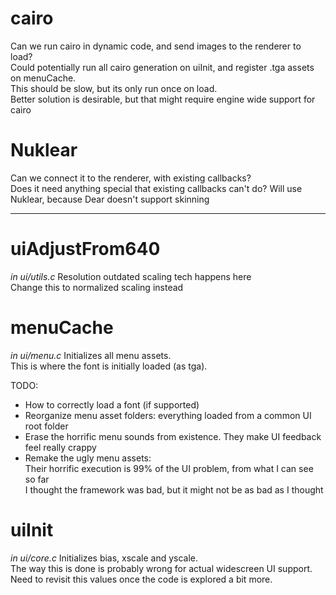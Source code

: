 # cairo
Can we run cairo in dynamic code, and send images to the renderer to load?  
Could potentially run all cairo generation on uiInit, and register .tga assets on menuCache.  
This should be slow, but its only run once on load.  
Better solution is desirable, but that might require engine wide support for cairo

# Nuklear
Can we connect it to the renderer, with existing callbacks?  
Does it need anything special that existing callbacks can't do?
Will use Nuklear, because Dear doesn't support skinning

---

# uiAdjustFrom640
_in ui/utils.c_
Resolution outdated scaling tech happens here  
Change this to normalized scaling instead  

# menuCache
_in ui/menu.c_
Initializes all menu assets.  
This is where the font is initially loaded (as tga).  

TODO:
- How to correctly load a font (if supported)  
- Reorganize menu asset folders: everything loaded from a common UI root folder  
- Erase the horrific menu sounds from existence. They make UI feedback feel really crappy
- Remake the ugly menu assets:  
  Their horrific execution is 99% of the UI problem, from what I can see so far  
  I thought the framework was bad, but it might not be as bad as I thought  

# uiInit  
_in ui/core.c_
Initializes bias, xscale and yscale.  
The way this is done is probably wrong for actual widescreen UI support.  
Need to revisit this values once the code is explored a bit more.
